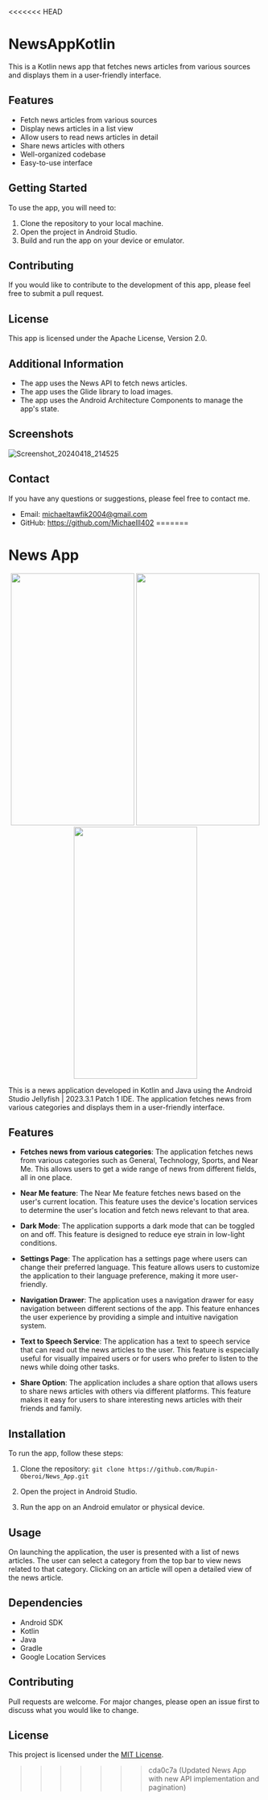 <<<<<<< HEAD
# NewsAppKotlin

This is a Kotlin news app that fetches news articles from various sources and displays them in a user-friendly interface.

## Features

* Fetch news articles from various sources
* Display news articles in a list view
* Allow users to read news articles in detail
* Share news articles with others
* Well-organized codebase
* Easy-to-use interface

## Getting Started

To use the app, you will need to:

1. Clone the repository to your local machine.
2. Open the project in Android Studio.
3. Build and run the app on your device or emulator.

## Contributing

If you would like to contribute to the development of this app, please feel free to submit a pull request.

## License

This app is licensed under the Apache License, Version 2.0.

## Additional Information

* The app uses the News API to fetch news articles.
* The app uses the Glide library to load images.
* The app uses the Android Architecture Components to manage the app's state.

## Screenshots

![Screenshot_20240418_214525](https://github.com/Michaelll402/NewsApp/assets/166644502/43ea195f-5cfc-4da0-9783-0ea7b129e35a)



## Contact

If you have any questions or suggestions, please feel free to contact me.

* Email: michaeltawfik2004@gmail.com
* GitHub: https://github.com/Michaelll402
=======
# News App


<p align="center">
  <img src="https://github.com/Rupin-Oberoi/News_App/assets/82911845/e27e6640-6619-463f-a7da-f0af76f780d2" width="245" height="500">
  <img src="https://github.com/Rupin-Oberoi/News_App/assets/82911845/a8826ead-56b4-459e-bc31-25f1f92db811" width="245" height="500">
  <img src="https://github.com/Rupin-Oberoi/News_App/assets/82911845/c98d5418-39a1-4526-bc58-637be7602aad" width="245" height="500">
</p>
This is a news application developed in Kotlin and Java using the Android Studio Jellyfish | 2023.3.1 Patch 1 IDE. The application fetches news from various categories and displays them in a user-friendly interface.

## Features

- **Fetches news from various categories**: The application fetches news from various categories such as General, Technology, Sports, and Near Me. This allows users to get a wide range of news from different fields, all in one place.

- **Near Me feature**: The Near Me feature fetches news based on the user's current location. This feature uses the device's location services to determine the user's location and fetch news relevant to that area.

- **Dark Mode**: The application supports a dark mode that can be toggled on and off. This feature is designed to reduce eye strain in low-light conditions.

- **Settings Page**: The application has a settings page where users can change their preferred language. This feature allows users to customize the application to their language preference, making it more user-friendly.

- **Navigation Drawer**: The application uses a navigation drawer for easy navigation between different sections of the app. This feature enhances the user experience by providing a simple and intuitive navigation system.

- **Text to Speech Service**: The application has a text to speech service that can read out the news articles to the user. This feature is especially useful for visually impaired users or for users who prefer to listen to the news while doing other tasks.

- **Share Option**: The application includes a share option that allows users to share news articles with others via different platforms. This feature makes it easy for users to share interesting news articles with their friends and family.

## Installation

To run the app, follow these steps:

1. Clone the repository: `git clone https://github.com/Rupin-Oberoi/News_App.git`

2. Open the project in Android Studio.

3. Run the app on an Android emulator or physical device.

## Usage

On launching the application, the user is presented with a list of news articles. The user can select a category from the top bar to view news related to that category. Clicking on an article will open a detailed view of the news article.

## Dependencies

- Android SDK
- Kotlin
- Java
- Gradle
- Google Location Services

## Contributing

Pull requests are welcome. For major changes, please open an issue first to discuss what you would like to change.

## License

This project is licensed under the [MIT License](LICENSE).
>>>>>>> cda0c7a (Updated News App with new API implementation and pagination)
